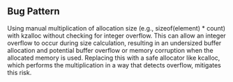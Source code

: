 ## Bug Pattern

Using manual multiplication of allocation size (e.g., sizeof(element) * count) with kzalloc without checking for integer overflow. This can allow an integer overflow to occur during size calculation, resulting in an undersized buffer allocation and potential buffer overflow or memory corruption when the allocated memory is used. Replacing this with a safe allocator like kcalloc, which performs the multiplication in a way that detects overflow, mitigates this risk.